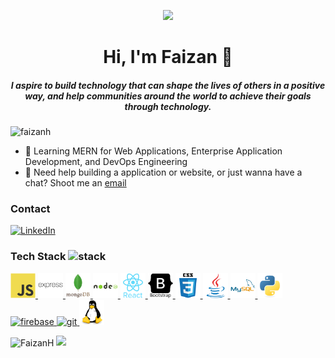 <p align="center">
	<img src="https://github.com/FaizanH/FaizanH/assets/18716739/0f5ad3b0-01be-48c8-9967-26f3f85655cd height="396" width="1584">
</p>

<h1 align="center">Hi, I'm Faizan 👋</h1>
<h5 align="center"> I aspire to build technology that can shape the lives of others in a positive way, and help communities around the world to achieve their goals through technology. </h5>


<p align="left"> <img src="https://komarev.com/ghpvc/?username=faizanh&label=Profile%20views&color=0e75b6&style=flat" alt="faizanh" /> </p>


- 🌱 Learning MERN for Web Applications, Enterprise Application Development, and DevOps Engineering
- 💼 Need help building a application or website, or just wanna have a chat? Shoot me an [email](mailto:faizanh53@gmail.com) 

<h3 align="left">Contact</h3>
<p align="left">
	<a href="https://linkedin.com/in/sfaizanh" target="_blank"><img src="https://github-production-user-asset-6210df.s3.amazonaws.com/18716739/275214504-96ebcb7b-2eb5-4f3f-ae25-f0f88450ea8b.png" alt="LinkedIn" /></a>
	<a href="https://www.instagram.com/ghostdc5/" target="_blank><img src="https://github-production-user-asset-6210df.s3.amazonaws.com/18716739/275214555-ff776a47-9b4f-4d35-a7a2-64092f319d8d.png" alt="GitHub" /></a>
	<a href="https://faizans-portfolio.onrender.com" target="_blank><img src="https://github-production-user-asset-6210df.s3.amazonaws.com/18716739/275214611-3be8fb01-b32c-4f57-b17f-fb2f53772adf.png" alt="portfolio" /></a>
</p>

<h3 align="left">Tech Stack	<img src="https://github.com/FaizanH/FaizanH/assets/18716739/0996cf00-1c70-4f74-8319-5a29ecd6a91d" alt="stack"></h3>
<p align="left">
	<a href="https://developer.mozilla.org/en-US/docs/Web/JavaScript" target="_blank" rel="noreferrer"> <img src="https://raw.githubusercontent.com/devicons/devicon/master/icons/javascript/javascript-original.svg" alt="javascript" width="40" height="40"/> </a>
	<a href="https://expressjs.com" target="_blank" rel="noreferrer"> <img src="https://raw.githubusercontent.com/devicons/devicon/master/icons/express/express-original-wordmark.svg" alt="express" width="40" height="40"/> </a>
	<a href="https://www.mongodb.com/" target="_blank" rel="noreferrer"> <img src="https://raw.githubusercontent.com/devicons/devicon/master/icons/mongodb/mongodb-original-wordmark.svg" alt="mongodb" width="40" height="40"/> </a>
	<a href="https://nodejs.org" target="_blank" rel="noreferrer"> <img src="https://raw.githubusercontent.com/devicons/devicon/master/icons/nodejs/nodejs-original-wordmark.svg" alt="nodejs" width="40" height="40"/> </a>
	<a href="https://reactjs.org/" target="_blank" rel="noreferrer"> <img src="https://raw.githubusercontent.com/devicons/devicon/master/icons/react/react-original-wordmark.svg" alt="react" width="40" height="40"/> </a>
	<a href="https://getbootstrap.com" target="_blank" rel="noreferrer"> <img src="https://raw.githubusercontent.com/devicons/devicon/master/icons/bootstrap/bootstrap-plain-wordmark.svg" alt="bootstrap" width="40" height="40"/> </a>
	<a href="https://www.w3schools.com/css/" target="_blank" rel="noreferrer"> <img src="https://raw.githubusercontent.com/devicons/devicon/master/icons/css3/css3-original-wordmark.svg" alt="css3" width="40" height="40"/> </a>
	<a href="https://www.java.com" target="_blank" rel="noreferrer"> <img src="https://raw.githubusercontent.com/devicons/devicon/master/icons/java/java-original.svg" alt="java" width="40" height="40"/> </a>
	<a href="https://www.mysql.com/" target="_blank" rel="noreferrer"> <img src="https://raw.githubusercontent.com/devicons/devicon/master/icons/mysql/mysql-original-wordmark.svg" alt="mysql" width="40" height="40"/> </a>
	<a href="https://www.python.org" target="_blank" rel="noreferrer"> <img src="https://raw.githubusercontent.com/devicons/devicon/master/icons/python/python-original.svg" alt="python" width="40" height="40"/> </a>
	<a href="https://firebase.google.com/" target="_blank" rel="noreferrer"> <img src="https://www.vectorlogo.zone/logos/firebase/firebase-icon.svg" alt="firebase" width="40" height="40"/> </a>
	<a href="https://git-scm.com/" target="_blank" rel="noreferrer"> <img src="https://www.vectorlogo.zone/logos/git-scm/git-scm-icon.svg" alt="git" width="40" height="40"/> </a>
	<a href="https://www.linux.org/" target="_blank" rel="noreferrer"> <img src="https://raw.githubusercontent.com/devicons/devicon/master/icons/linux/linux-original.svg" alt="linux" width="40" height="40"/> </a>
</p>

<img align="center" src="https://github-readme-stats.vercel.app/api/top-langs?username=FaizanH&show_icons=true&locale=en&layout=compact" alt="FaizanH" />
<a href="https://git.io/streak-stats"><img src="https://streak-stats.demolab.com?user=FaizanH"></a>
